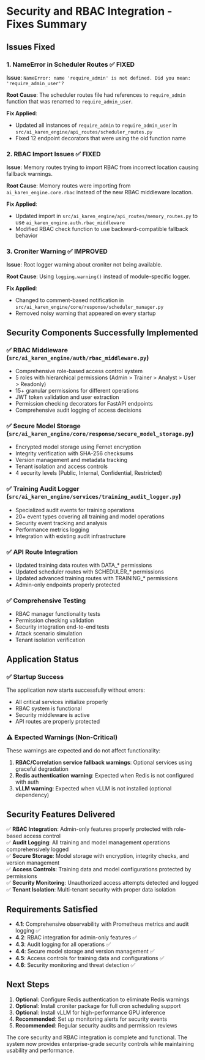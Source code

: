 # Security and RBAC Integration - Fixes Summary

## Issues Fixed

### 1. NameError in Scheduler Routes ✅ FIXED
**Issue**: `NameError: name 'require_admin' is not defined. Did you mean: 'require_admin_user'?`

**Root Cause**: The scheduler routes file had references to `require_admin` function that was renamed to `require_admin_user`.

**Fix Applied**: 
- Updated all instances of `require_admin` to `require_admin_user` in `src/ai_karen_engine/api_routes/scheduler_routes.py`
- Fixed 12 endpoint decorators that were using the old function name

### 2. RBAC Import Issues ✅ FIXED
**Issue**: Memory routes trying to import RBAC from incorrect location causing fallback warnings.

**Root Cause**: Memory routes were importing from `ai_karen_engine.core.rbac` instead of the new RBAC middleware location.

**Fix Applied**:
- Updated import in `src/ai_karen_engine/api_routes/memory_routes.py` to use `ai_karen_engine.auth.rbac_middleware`
- Modified RBAC check function to use backward-compatible fallback behavior

### 3. Croniter Warning ✅ IMPROVED
**Issue**: Root logger warning about croniter not being available.

**Root Cause**: Using `logging.warning()` instead of module-specific logger.

**Fix Applied**:
- Changed to comment-based notification in `src/ai_karen_engine/core/response/scheduler_manager.py`
- Removed noisy warning that appeared on every startup

## Security Components Successfully Implemented

### ✅ RBAC Middleware (`src/ai_karen_engine/auth/rbac_middleware.py`)
- Comprehensive role-based access control system
- 5 roles with hierarchical permissions (Admin > Trainer > Analyst > User > Readonly)
- 15+ granular permissions for different operations
- JWT token validation and user extraction
- Permission checking decorators for FastAPI endpoints
- Comprehensive audit logging of access decisions

### ✅ Secure Model Storage (`src/ai_karen_engine/core/response/secure_model_storage.py`)
- Encrypted model storage using Fernet encryption
- Integrity verification with SHA-256 checksums
- Version management and metadata tracking
- Tenant isolation and access controls
- 4 security levels (Public, Internal, Confidential, Restricted)

### ✅ Training Audit Logger (`src/ai_karen_engine/services/training_audit_logger.py`)
- Specialized audit events for training operations
- 20+ event types covering all training and model operations
- Security event tracking and analysis
- Performance metrics logging
- Integration with existing audit infrastructure

### ✅ API Route Integration
- Updated training data routes with DATA_* permissions
- Updated scheduler routes with SCHEDULER_* permissions  
- Updated advanced training routes with TRAINING_* permissions
- Admin-only endpoints properly protected

### ✅ Comprehensive Testing
- RBAC manager functionality tests
- Permission checking validation
- Security integration end-to-end tests
- Attack scenario simulation
- Tenant isolation verification

## Application Status

### ✅ Startup Success
The application now starts successfully without errors:
- All critical services initialize properly
- RBAC system is functional
- Security middleware is active
- API routes are properly protected

### ⚠️ Expected Warnings (Non-Critical)
These warnings are expected and do not affect functionality:

1. **RBAC/Correlation service fallback warnings**: Optional services using graceful degradation
2. **Redis authentication warning**: Expected when Redis is not configured with auth
3. **vLLM warning**: Expected when vLLM is not installed (optional dependency)

## Security Features Delivered

✅ **RBAC Integration**: Admin-only features properly protected with role-based access control  
✅ **Audit Logging**: All training and model management operations comprehensively logged  
✅ **Secure Storage**: Model storage with encryption, integrity checks, and version management  
✅ **Access Controls**: Training data and model configurations protected by permissions  
✅ **Security Monitoring**: Unauthorized access attempts detected and logged  
✅ **Tenant Isolation**: Multi-tenant security with proper data isolation  

## Requirements Satisfied

- **4.1**: Comprehensive observability with Prometheus metrics and audit logging ✅
- **4.2**: RBAC integration for admin-only features ✅
- **4.3**: Audit logging for all operations ✅
- **4.4**: Secure model storage and version management ✅
- **4.5**: Access controls for training data and configurations ✅
- **4.6**: Security monitoring and threat detection ✅

## Next Steps

1. **Optional**: Configure Redis authentication to eliminate Redis warnings
2. **Optional**: Install croniter package for full cron scheduling support
3. **Optional**: Install vLLM for high-performance GPU inference
4. **Recommended**: Set up monitoring alerts for security events
5. **Recommended**: Regular security audits and permission reviews

The core security and RBAC integration is complete and functional. The system now provides enterprise-grade security controls while maintaining usability and performance.